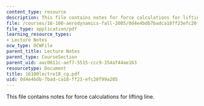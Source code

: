 ```yaml
---
content_type: resource
description: This file contains notes for force calculations for lifting line.
file: /courses/16-100-aerodynamics-fall-2005/0d4e4bdb7badca18ff23efc20f99a285_16100lectre18_cg.pdf
file_type: application/pdf
learning_resource_types:
- Lecture Notes
ocw_type: OCWFile
parent_title: Lecture Notes
parent_type: CourseSection
parent_uid: aac0011c-aef7-5515-ccc9-354af44ae163
resourcetype: Document
title: 16100lectre18_cg.pdf
uid: 0d4e4bdb-7bad-ca18-ff23-efc20f99a285
---
```

This file contains notes for force calculations for lifting line.

